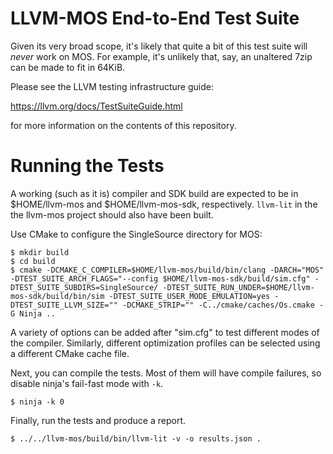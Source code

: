 # LLVM-MOS End-to-End Test Suite

Given its very broad scope, it's likely that quite a bit of this test suite will
*never* work on MOS. For example, it's unlikely that, say, an unaltered 7zip can
be made to fit in 64KiB.

Please see the LLVM testing infrastructure guide:

  https://llvm.org/docs/TestSuiteGuide.html

for more information on the contents of this repository.

# Running the Tests

A working (such as it is) compiler and SDK build are expected to be in
$HOME/llvm-mos and $HOME/llvm-mos-sdk, respectively. `llvm-lit` in the
the llvm-mos project should also have been built.

Use CMake to configure the SingleSource directory for MOS:

```console
$ mkdir build
$ cd build
$ cmake -DCMAKE_C_COMPILER=$HOME/llvm-mos/build/bin/clang -DARCH="MOS" -DTEST_SUITE_ARCH_FLAGS="--config $HOME/llvm-mos-sdk/build/sim.cfg" -DTEST_SUITE_SUBDIRS=SingleSource/ -DTEST_SUITE_RUN_UNDER=$HOME/llvm-mos-sdk/build/bin/sim -DTEST_SUITE_USER_MODE_EMULATION=yes -DTEST_SUITE_LLVM_SIZE="" -DCMAKE_STRIP="" -C../cmake/caches/Os.cmake -G Ninja ..
```

A variety of options can be added after "sim.cfg" to test different modes of the
compiler. Similarly, different optimization profiles can be selected using a
different CMake cache file.

Next, you can compile the tests. Most of them will have compile failures, so
disable ninja's fail-fast mode with `-k`.

```console
$ ninja -k 0
```

Finally, run the tests and produce a report.

```console
$ ../../llvm-mos/build/bin/llvm-lit -v -o results.json .
```
